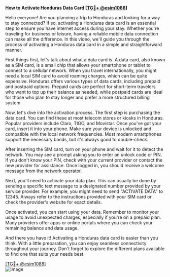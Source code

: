 **How to Activate Honduras Data Card [[TG💪+ @esim1088](https://t.me/s/esim1088)]**

Hello everyone! Are you planning a trip to Honduras and looking for a way to stay connected? If so, activating a Honduras data card is an essential step to ensure you have internet access during your stay. Whether you're traveling for business or leisure, having a reliable mobile data connection can make all the difference. In this video, we'll guide you through the process of activating a Honduras data card in a simple and straightforward manner.

First things first, let's talk about what a data card is. A data card, also known as a SIM card, is a small chip that allows your smartphone or tablet to connect to a cellular network. When you travel internationally, you might need a local SIM card to avoid roaming charges, which can be quite expensive. Honduras offers various types of data cards, including prepaid and postpaid options. Prepaid cards are perfect for short-term travelers who want to top up their balance as needed, while postpaid cards are ideal for those who plan to stay longer and prefer a more structured billing system.

Now, let's dive into the activation process. The first step is purchasing the data card. You can find these at most telecom stores or kiosks in Honduras. Popular providers include Claro, TIGO, and Movistar. Once you've got your card, insert it into your phone. Make sure your device is unlocked and compatible with the local network frequencies. Most modern smartphones support the necessary bands, but it's always good to double-check.

After inserting the SIM card, turn on your phone and wait for it to detect the network. You may see a prompt asking you to enter an unlock code or PIN. If you don't know your PIN, check with your current provider or contact the new provider for assistance. Once logged in, you should receive a welcome message from the network operator.

Next, you'll need to activate your data plan. This can usually be done by sending a specific text message to a designated number provided by your service provider. For example, you might need to send "ACTIVATE DATA" to 12345. Always refer to the instructions provided with your SIM card or check the provider's website for exact details.

Once activated, you can start using your data. Remember to monitor your usage to avoid unexpected charges, especially if you're on a prepaid plan. Many providers offer apps or online portals where you can check your remaining balance and data usage.

And there you have it! Activating a Honduras data card is easier than you think. With a little preparation, you can enjoy seamless connectivity throughout your journey. Don't forget to explore the different plans available to find one that suits your needs best.

[[TG💪+ @esim1088](https://t.me/s/esim1088)]  
![Image](https://i.postimg.cc/Y0z9fWf4/image.png)